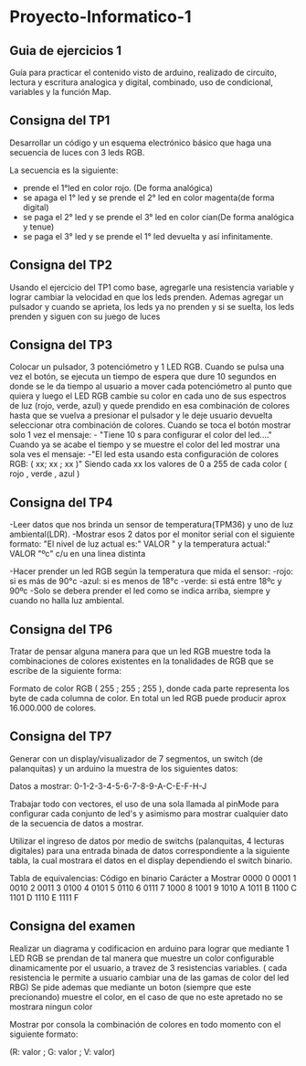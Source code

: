 # Proyecto-Informatico-1

## Guia de ejercicios 1
Guía para practicar el contenido visto de arduino, realizado de circuito, lectura y escritura analogica y digital, combinado, uso de condicional, variables y la función Map.

## Consigna del TP1

Desarrollar un código y un esquema electrónico básico que haga una secuencia de luces con 3 leds RGB.

La secuencia es la siguiente: 
- prende el 1°led en color rojo. (De forma analógica)
- se apaga el 1° led y se prende el 2° led en color magenta(de forma digital)
- se paga el 2° led y se prende el 3° led en color cian(De forma analógica y tenue)
- se paga el 3° led y se prende el 1° led  devuelta y así infinitamente.

## Consigna del TP2

Usando el ejercicio del TP1 como base, agregarle una resistencia variable y lograr cambiar la velocidad en que los leds prenden.
Ademas agregar un pulsador y  cuando se aprieta, los leds ya no prenden y si se suelta, los leds prenden y siguen con su juego de luces

## Consigna del TP3

Colocar un pulsador, 3 potenciómetro y 1 LED RGB. 
Cuando se pulsa una vez el botón, se ejecuta un tiempo de espera que dure 10 segundos en donde se le da tiempo al usuario a mover cada potenciómetro al punto que quiera y luego el LED RGB cambie su color en cada uno de sus espectros de luz (rojo, verde, azul) y quede prendido en esa combinación de colores hasta que se vuelva a presionar el pulsador y le deje usuario devuelta seleccionar otra combinación de colores.
Cuando se toca el botón mostrar solo 1 vez el mensaje:
     - "Tiene 10 s para configurar el color del led...."
Cuando ya se acabe el tiempo y se muestre el color del led mostrar una sola ves el mensaje:
     -"El led esta usando esta configuración de colores RGB:   ( xx; xx ; xx )"
Siendo cada xx los valores de 0 a 255 de cada color  ( rojo , verde , azul )

## Consigna del TP4

-Leer datos que nos brinda un sensor de temperatura(TPM36) y uno de luz ambiental(LDR).
-Mostrar esos 2 datos por el monitor serial con el siguiente formato:
"El nivel de luz actual es:"  VALOR " y la temperatura actual:" VALOR  "ºc"   c/u en una linea distinta                                

-Hacer prender un led RGB según la temperatura que mida el sensor:
                -rojo: si es más de 90°c
                -azul: si es menos de 18°c
                -verde: si está entre 18ºc y 90ºc
 -Solo se debera prender el led como se indica arriba, siempre y cuando no halla luz ambiental.

## Consigna del TP6
Tratar de pensar alguna manera para que un led RGB muestre toda la combinaciones de colores existentes en la tonalidades de RGB que se escribe de la siguiente forma:

Formato de color RGB ( 255 ; 255 ; 255 ), donde cada parte representa los byte de cada columna de color. En total un led RGB puede producir aprox 16.000.000 de colores.

## Consigna del TP7
Generar con un display/visualizador de 7 segmentos, un switch (de palanquitas) y un arduino la muestra de  los siguientes datos:

Datos a mostrar: 0-1-2-3-4-5-6-7-8-9-A-C-E-F-H-J

Trabajar todo con vectores, el uso de una sola llamada al pinMode para configurar cada conjunto de led's y asimismo para mostrar cualquier dato de la secuencia de datos a mostrar.

Utilizar el ingreso de datos por medio de switchs (palanquitas, 4 lecturas digitales) para una entrada binada de datos correspondiente a la siguiente tabla, la cual mostrara el datos en el display dependiendo el switch binario.


Tabla de equivalencias:
Código en binario     Carácter a Mostrar
          0000                              0
          0001                              1
          0010                              2
          0011                              3
          0100                              4
          0101                              5
          0110                              6
          0111                              7
          1000                              8
          1001                              9
          1010                              A
          1011                              B
          1100                              C
          1101                              D
          1110                              E
          1111                              F

## Consigna del examen

Realizar un diagrama y codificacion en arduino para lograr que mediante 1 LED RGB se prendan de tal manera que muestre un color configurable dinamicamente por el usuario, a travez de 3 resistencias variables. ( cada resistencia le permite a usuario cambiar una de las gamas de color del led RBG)
Se pide ademas que mediante un boton (siempre que este precionando) muestre el color, en el caso de que no este apretado no se mostrara ningun color

Mostrar por consola la combinación de colores en todo momento con el siguiente formato:

(R: valor ; G: valor ; V: valor)
